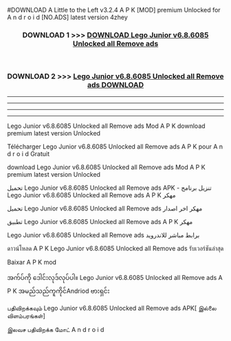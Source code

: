 #DOWNLOAD A Little to the Left v3.2.4 A P K [MOD] premium Unlocked for A n d r o i d [NO.ADS] latest version 4zhey 



<div align="center">

<h3>DOWNLOAD 1 >>> <a href="https://downloadmod1.web.app/?judul=Lego Junior v6.8.6085 Unlocked all Remove ads ">DOWNLOAD Lego Junior v6.8.6085 Unlocked all Remove ads </a></h3><br>

<h3>DOWNLOAD 2 >>> <a href="https://downloadmod1.web.app/?judul=Lego Junior v6.8.6085 Unlocked all Remove ads ">Lego Junior v6.8.6085 Unlocked all Remove ads  DOWNLOAD </a></h3>

</div>


----------------------------------------------------------

----------------------------------------------------------

----------------------------------------------------------

----------------------------------------------------------


Lego Junior v6.8.6085 Unlocked all Remove ads  Mod A P K download premium latest version Unlocked

Télécharger Lego Junior v6.8.6085 Unlocked all Remove ads  A P K pour A n d r o i d Gratuit

download Lego Junior v6.8.6085 Unlocked all Remove ads  Mod A P K premium latest version Unlocked

تحميل Lego Junior v6.8.6085 Unlocked all Remove ads  APK - تنزيل برنامج Lego Junior v6.8.6085 Unlocked all Remove ads  A P K مهكر

تحميل Lego Junior v6.8.6085 Unlocked all Remove ads  مهكر اخر اصدار

تطبيق Lego Junior v6.8.6085 Unlocked all Remove ads  A P K مهكر

Lego Junior v6.8.6085 Unlocked all Remove ads  برابط مباشر للاندرويد

ดาวน์โหลด A P K Lego Junior v6.8.6085 Unlocked all Remove ads  รับเวอร์ชันล่าสุด

Baixar A P K mod

အက်ပ်ကို ဒေါင်းလုဒ်လုပ်ပါ။ Lego Junior v6.8.6085 Unlocked all Remove ads  A P K အမည်သည်ကူကိုင်Andriod ဗားရှင်း

பதிவிறக்கவும் Lego Junior v6.8.6085 Unlocked all Remove ads  APK[ இல்லை விளம்பரங்கள்] 
 
இலவச பதிவிறக்க மோட் A n d r o i d



